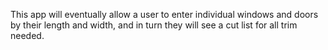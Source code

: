 This app will eventually allow a user to enter individual windows and doors by their length and width, and in turn they will see a cut list for all trim needed.
